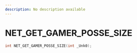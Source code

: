```yaml
---
description: No description available 
---
```


# NET_GET_GAMER_POSSE_SIZE

```cpp
int NET_GET_GAMER_POSSE_SIZE(int _Unk0);
```